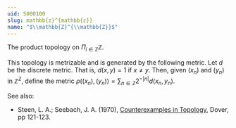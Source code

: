 ```yaml
---
uid: S000100
slug: mathbb{z}^{mathbb{z}}
name: "$\\mathbb{Z}^{\\mathbb{Z}}$"
---
```

The product topology on $\Pi_{i \in \mathbb{Z}} \mathbb{Z}$.

This topology is metrizable and is generated by the following metric.  Let $d$ be the discrete metric.  That is, $d(x,y)=1$ if $x\ne y$.  Then, given $(x_n)$ and $(y_n)$ in $\mathbb{Z}^\mathbb{Z}$, define the metric $\displaystyle \rho((x_n),(y_n))=\sum_{n\in \mathbb{Z}} 2^{-|n|} d(x_n,y_n)$.

See also:

* Steen, L. A.; Seebach, J. A. (1970), [Counterexamples in Topology](http://books.google.com/books/about/Counterexamples_in_Topology.html?id=DkEuGkOtSrUC), Dover, pp 121-123.

